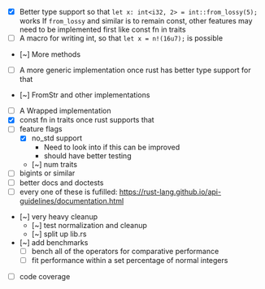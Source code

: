 - [x] Better type support so that `let x: int<i32, 2> = int::from_lossy(5);` works
      If `from_lossy` and similar is to remain const, other features may need to be implemented first like const fn in traits
- [ ] A macro for writing int, so that `let x = n!(16u7);` is possible
- [~] More methods
- [ ] A more generic implementation once rust has better type support for that
- [~] FromStr and other implementations
- [ ] A Wrapped implementation
- [x] const fn in traits once rust supports that
- [ ] feature flags
  - [x] no_std support
    - Need to look into if this can be improved
    - should have better testing
  - [~] num traits
- [ ] bigints or similar
- [ ] better docs and doctests
- [ ] every one of these is fufilled: https://rust-lang.github.io/api-guidelines/documentation.html
- [~] very heavy cleanup
  - [~] test normalization and cleanup
  - [~] split up lib.rs
- [~] add benchmarks
  - [ ] bench all of the operators for comparative performance
  - [ ] fit performance within a set percentage of normal integers
- [ ] code coverage
